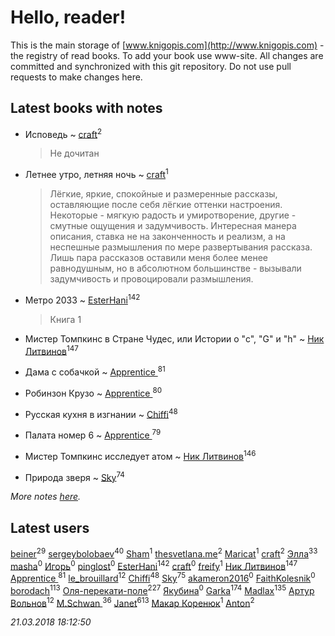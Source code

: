 # Hello, reader!
This is the main storage of [www.knigopis.com](http://www.knigopis.com) - the registry of read books.
To add your book use www-site. All changes are committed and synchronized with this git repository.
Do not use pull requests to make changes here.


## Latest books with notes
* Исповедь ~ [craft](users/109/109631074460726923652-google)<sup>2</sup>
    > Не дочитан

* Летнее утро, летняя ночь ~ [craft](users/109/109631074460726923652-google)<sup>1</sup>
    > Лёгкие, яркие, спокойные и размеренные рассказы, оставляющие после себя лёгкие оттенки настроения. Некоторые - мягкую радость и умиротворение, другие - смутные ощущения и задумчивость. Интересная манера описания, ставка не на законченность и реализм, а на неспешные размышления по мере развертывания рассказа. Лишь пара рассказов оставили меня более менее равнодушным, но в абсолютном большинстве - вызывали задумчивость и провоцировали размышления.

* Метро 2033 ~ [EsterHani](users/305/30558181-vkontakte)<sup>142</sup>
    > Книга 1

* Мистер Томпкинс в Стране Чудес, или Истории о "с", "G" и "h" ~ [Ник Литвинов](users/241/241974816-vkontakte)<sup>147</sup>

* Дама с собачкой ~ [Apprentice ](users/528/52821952-vkontakte)<sup>81</sup>

* Робинзон Крузо ~ [Apprentice ](users/528/52821952-vkontakte)<sup>80</sup>

* Русская кухня в изгнании ~ [Chiffi](users/105/105831994080785626680-google)<sup>48</sup>

* Палата номер 6 ~ [Apprentice ](users/528/52821952-vkontakte)<sup>79</sup>

* Мистер Томпкинс исследует атом ~ [Ник Литвинов](users/241/241974816-vkontakte)<sup>146</sup>

* Природа зверя ~ [Sky](users/118/118049897850017649660-google)<sup>74</sup>


_More notes [here](latest_books_with_notes.md)._


## Latest users
[beiner](users/118/118330474331574680123-google)<sup>29</sup> 
[sergeybolobaev](users/112/112205967961310617540-google)<sup>40</sup> 
[Sham](users/112/112352352107354542773-googleplus)<sup>1</sup> 
[thesvetlana.me](users/342/3421979735-instagram)<sup>2</sup> 
[Maricat](users/587/58738111-vkontakte)<sup>1</sup> 
[craft](users/109/109631074460726923652-google)<sup>2</sup> 
[Элла](users/100/1002037069862545-facebook)<sup>33</sup> 
[masha](users/107/107467173588295592941-google)<sup>0</sup> 
[Игорь](users/465/465081474-vkontakte)<sup>0</sup> 
[pinglost](users/180/1804703-vkontakte)<sup>0</sup> 
[EsterHani](users/305/30558181-vkontakte)<sup>142</sup> 
[craft](users/109/109631074460726923652-googleplus)<sup>0</sup> 
[freify](users/123/12331181-vkontakte)<sup>1</sup> 
[Ник Литвинов](users/241/241974816-vkontakte)<sup>147</sup> 
[Apprentice ](users/528/52821952-vkontakte)<sup>81</sup> 
[le_brouillard](users/133/13330781-vkontakte)<sup>12</sup> 
[Chiffi](users/105/105831994080785626680-google)<sup>48</sup> 
[Sky](users/118/118049897850017649660-google)<sup>75</sup> 
[akameron2016](users/345/345951370-vkontakte)<sup>0</sup> 
[FaithKolesnik](users/102/102151122232777176279-google)<sup>0</sup> 
[borodach](users/157/15706320-vkontakte)<sup>113</sup> 
[Оля-перекати-поле](users/108/10848515355906827860-mailru)<sup>227</sup> 
[Якубина](users/100/100001893435800-facebook)<sup>0</sup> 
[Garka](users/115/115753719718250012620-google)<sup>174</sup> 
[Madlax](users/158/158304782-vkontakte)<sup>135</sup> 
[Артур Вольнов](users/225/225880893-vkontakte)<sup>12</sup> 
[M.Schwan ](users/101/101892939810731181399-google)<sup>36</sup> 
[Janet](users/108/108113656204404967440-google)<sup>613</sup> 
[Макар Коренюк](users/126/126368737-vkontakte)<sup>1</sup> 
[Anton](users/100/1007576529-facebook)<sup>2</sup> 


_21.03.2018 18:12:50_
